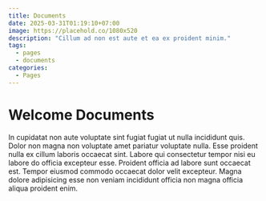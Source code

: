 ```yaml
---  
title: Documents  
date: 2025-03-31T01:19:10+07:00
image: https://placehold.co/1080x520  
description: "Cillum ad non est aute et ea ex proident minim."  
tags:  
  - pages  
  - documents  
categories:  
  - Pages  
---  
```


# Welcome Documents
In cupidatat non aute voluptate sint fugiat fugiat ut nulla incididunt quis. Dolor non magna non voluptate amet pariatur voluptate nulla. Esse proident nulla ex cillum laboris occaecat sint. Labore qui consectetur tempor nisi eu labore do officia excepteur esse. Proident officia ad labore sunt occaecat est. Tempor eiusmod commodo occaecat dolor velit excepteur. Magna dolore adipisicing esse non veniam incididunt officia non magna officia aliqua proident enim.
